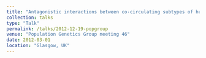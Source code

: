 ```yaml
---
title: "Antagonistic interactions between co-circulating subtypes of human influenza viruses"
collection: talks
type: "Talk"
permalink: /talks/2012-12-19-popgroup
venue: "Population Genetics Group meeting 46"
date: 2012-03-01
location: "Glasgow, UK"
---
```

